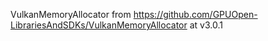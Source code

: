 VulkanMemoryAllocator from https://github.com/GPUOpen-LibrariesAndSDKs/VulkanMemoryAllocator at v3.0.1
